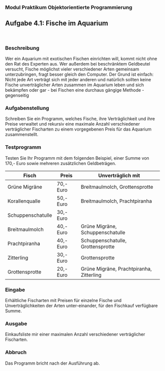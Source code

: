 ### Modul Praktikum Objektorientierte Programmierung

## Aufgabe 4.1: Fische im Aquarium
<br>

### Beschreibung

Wer ein Aquarium mit exotischen Fischen einrichten will, kommt nicht ohne den Rat des Experten aus. Wer außerdem bei beschränktem Geldbeutel versucht, Fische möglichst vieler verschiedener Arten gemeinsam unterzubringen, fragt besser gleich den Computer. Der Grund ist einfach: Nicht jede Art verträgt sich mit jeder anderen und natürlich sollten keine Fische unverträglicher Arten zusammen im Aquarium leben und sich bekämpfen oder gar - bei Fischen eine durchaus gängige Methode - gegenseitig
<br>

### Aufgabenstellung

Schreiben Sie ein Programm, welches Fische, ihre Verträglichkeit und ihre Preise verwaltet und rekursiv eine maximale Anzahl verschiedener verträglicher Fischarten zu einem vorgegebenen Preis für das Aquarium zusammenstellt.
<br>

### Testprogramm

Testen Sie Ihr Programm mit dem folgenden Beispiel, einer Summe von 170,- Euro sowie mehreren zusätzlichen Geldbeträgen.

|Fisch|Preis|Unverträglich mit|
---|---|---|
|Grüne Migräne|70,- Euro|Breitmaulmolch, Grottensprotte|
|Korallenqualle|50,- Euro|Breitmaulmolch, Prachtpiranha|
|Schuppenschatulle|30,- Euro||
|Breitmaulmolch|40,- Euro|Grüne Migräne, Schuppenschatulle|
|Prachtpiranha|40,- Euro|Schuppenschatulle, Grottensprotte|
|Zitterling|30,- Euro|Grottensprotte|
|Grottensprotte|20,- Euro|Grüne Migräne, Prachtpiranha, Zitterling|

### Eingabe

Erhältliche Fischarten mit Preisen für einzelne Fische und Unverträglichkeiten der Arten unter-einander, für den Fischkauf verfügbare Summe.

### Ausgabe

Einkaufsliste mir einer maximalen Anzahl verschiedener verträglicher Fischarten.

### Abbruch

Das Programm bricht nach der Ausführung ab.
